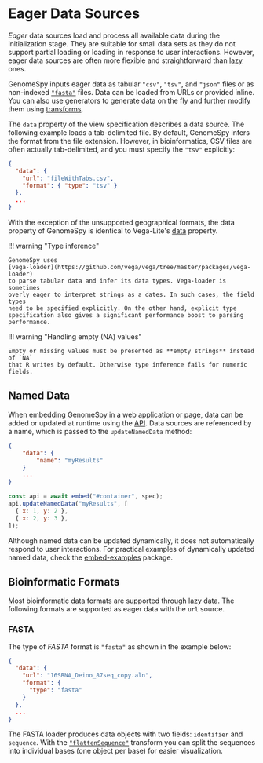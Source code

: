 # Eager Data Sources

_Eager_ data sources load and process all available data during the
initialization stage. They are suitable for small data sets as they do not
support partial loading or loading in response to user interactions. However,
eager data sources are often more flexible and straightforward than
[lazy](lazy.md) ones.

GenomeSpy inputs eager data as tabular `"csv"`, `"tsv"`, and `"json"` files or
as non-indexed [`"fasta"`](#fasta) files. Data can be loaded from URLs or
provided inline. You can also use generators to generate data on the fly and
further modify them using [transforms](../transform/index.md).

The `data` property of the view specification describes a data source. The
following example loads a tab-delimited file. By default, GenomeSpy infers the
format from the file extension. However, in bioinformatics, CSV files are often
actually tab-delimited, and you must specify the `"tsv"` explicitly:

```json title="Example: Eagerly loading data from a URL"
{
  "data": {
    "url": "fileWithTabs.csv",
    "format": { "type": "tsv" }
  },
  ...
}
```

With the exception of the unsupported geographical formats, the data property of
GenomeSpy is identical to Vega-Lite's
[data](https://vega.github.io/vega-lite/docs/data.html) property.

!!! warning "Type inference"

    GenomeSpy uses
    [vega-loader](https://github.com/vega/vega/tree/master/packages/vega-loader)
    to parse tabular data and infer its data types. Vega-loader is sometimes
    overly eager to interpret strings as a dates. In such cases, the field types
    need to be specified explicitly. On the other hand, explicit type
    specification also gives a significant performance boost to parsing
    performance.

!!! warning "Handling empty (NA) values"

    Empty or missing values must be presented as **empty strings** instead of `NA`
    that R writes by default. Otherwise type inference fails for numeric fields.

## Named Data

When embedding GenomeSpy in a web application or page, data can be added or
updated at runtime using the [API](../../api.md). Data sources are referenced by a
name, which is passed to the `updateNamedData` method:

```json
{
    "data": {
        "name": "myResults"
    }
    ...
}
```

```js
const api = await embed("#container", spec);
api.updateNamedData("myResults", [
  { x: 1, y: 2 },
  { x: 2, y: 3 },
]);
```

Although named data can be updated dynamically, it does not automatically
respond to user interactions. For practical examples of dynamically updated
named data, check the
[embed-examples](https://github.com/genome-spy/genome-spy/tree/master/packages/embed-examples)
package.

## Bioinformatic Formats

Most bioinformatic data formats are supported through [lazy](lazy.md) data. The
following formats are supported as eager data with the `url` source.

### FASTA

The type of _FASTA_ format is `"fasta"` as shown in the example below:

```json
{
  "data": {
    "url": "16SRNA_Deino_87seq_copy.aln",
    "format": {
      "type": "fasta"
    }
  },
  ...
}
```

The FASTA loader produces data objects with two fields: `identifier` and
`sequence`. With the [`"flattenSequence"`](../transform/flatten-sequence.md)
transform you can split the sequences into individual bases (one object per
base) for easier visualization.
